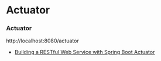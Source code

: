 # Actuator

### Actuator
http://localhost:8080/actuator

* [Building a RESTful Web Service with Spring Boot Actuator](https://spring.io/guides/gs/actuator-service/)

